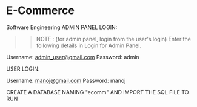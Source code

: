 # E-Commerce
Software Engineering
ADMIN PANEL LOGIN:

>> NOTE : (for admin panel, login from the user's login)
>>Enter the following details in Login for Admin Panel.

Username: admin_user@gmail.com
Password: admin

USER LOGIN:

Username: manoj@gmail.com
Password: manoj

CREATE A DATABASE NAMING "ecomm" AND IMPORT THE SQL FILE TO RUN
